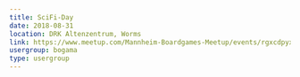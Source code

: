 ```yaml
---
title: SciFi-Day
date: 2018-08-31
location: DRK Altenzentrum, Worms
link: https://www.meetup.com/Mannheim-Boardgames-Meetup/events/rgxcdpyxlbpc/
usergroup: bogama
type: usergroup
---
```

